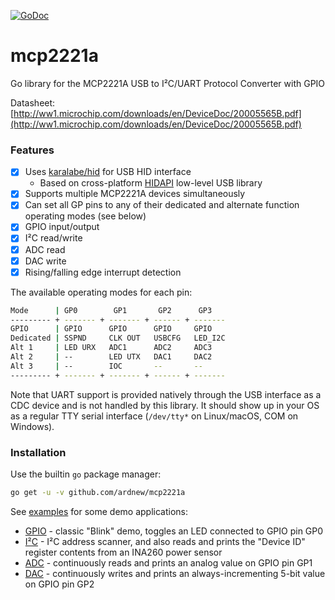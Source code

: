 [![GoDoc][docimg]][docurl]

[docimg]:      https://godoc.org/github.com/ardnew/mcp2221a?status.svg
[docurl]:      https://godoc.org/github.com/ardnew/mcp2221a

# mcp2221a
Go library for the MCP2221A USB to I²C/UART Protocol Converter with GPIO

Datasheet: [http://ww1.microchip.com/downloads/en/DeviceDoc/20005565B.pdf](http://ww1.microchip.com/downloads/en/DeviceDoc/20005565B.pdf)

### Features
- [x] Uses [karalabe/hid](https://github.com/karalabe/hid) for USB HID interface
   - Based on cross-platform [HIDAPI](https://github.com/signal11/hidapi) low-level USB library
- [x] Supports multiple MCP2221A devices simultaneously
- [x] Can set all GP pins to any of their dedicated and alternate function operating modes (see below)
- [x] GPIO input/output
- [x] I²C read/write
- [x] ADC read
- [x] DAC write
- [x] Rising/falling edge interrupt detection

The available operating modes for each pin:
```sh
Mode      | GP0        GP1       GP2      GP3
--------- + ------- + ------- + ------ + -------
GPIO      | GPIO      GPIO      GPIO     GPIO
Dedicated | SSPND     CLK OUT   USBCFG   LED_I2C
Alt 1     | LED URX   ADC1      ADC2     ADC3
Alt 2     | --        LED UTX   DAC1     DAC2
Alt 3     | --        IOC       --       --
--------- + ------- + ------- + ------ + -------
```

Note that UART support is provided natively through the USB interface as a CDC device and is not handled by this library. It should show up in your OS as a regular TTY serial interface (`/dev/tty*` on Linux/macOS, COM on Windows).

### Installation
Use the builtin `go` package manager:
```sh
go get -u -v github.com/ardnew/mcp2221a
```

See [examples](examples) for some demo applications:
- [GPIO](examples/gpio/main.go) - classic "Blink" demo, toggles an LED connected to GPIO pin GP0
- [I²C](examples/i2c/main.go) - I²C address scanner, and also reads and prints the "Device ID" register contents from an INA260 power sensor
- [ADC](examples/adc/main.go) - continuously reads and prints an analog value on GPIO pin GP1
- [DAC](examples/dac/main.go) - continuously writes and prints an always-incrementing 5-bit value on GPIO pin GP2
